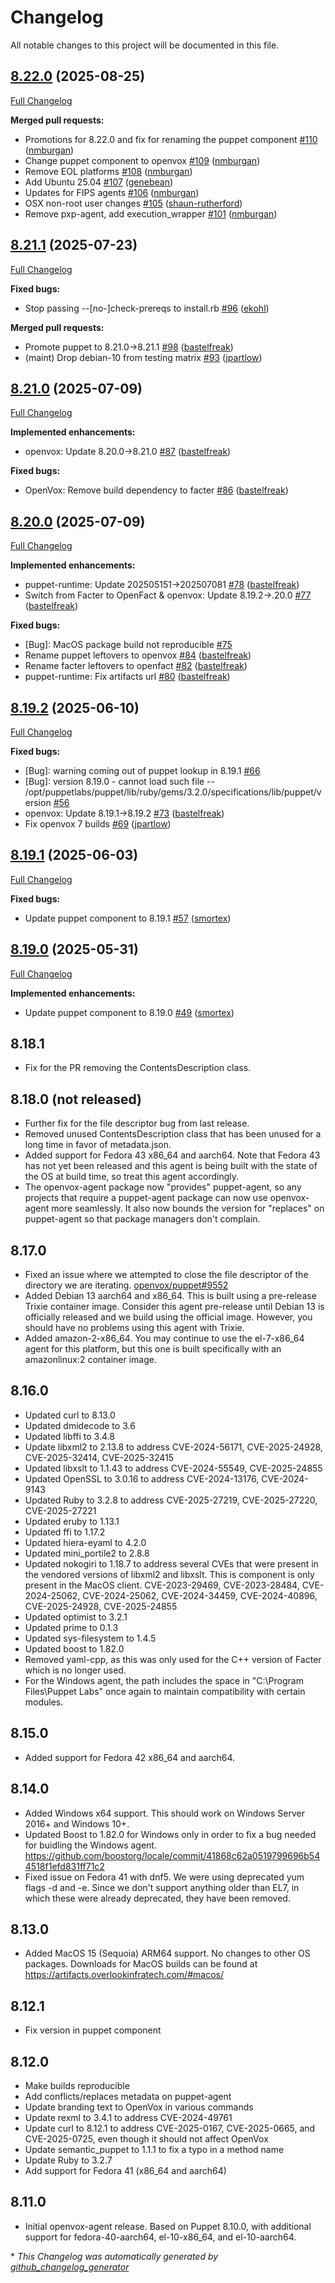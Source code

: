 # Changelog

All notable changes to this project will be documented in this file.

## [8.22.0](https://github.com/openvoxproject/openvox-agent/tree/8.22.0) (2025-08-25)

[Full Changelog](https://github.com/openvoxproject/openvox-agent/compare/8.21.1...8.22.0)

**Merged pull requests:**

- Promotions for 8.22.0 and fix for renaming the puppet component [\#110](https://github.com/OpenVoxProject/openvox-agent/pull/110) ([nmburgan](https://github.com/nmburgan))
- Change puppet component to openvox [\#109](https://github.com/OpenVoxProject/openvox-agent/pull/109) ([nmburgan](https://github.com/nmburgan))
- Remove EOL platforms [\#108](https://github.com/OpenVoxProject/openvox-agent/pull/108) ([nmburgan](https://github.com/nmburgan))
- Add Ubuntu 25.04 [\#107](https://github.com/OpenVoxProject/openvox-agent/pull/107) ([genebean](https://github.com/genebean))
- Updates for FIPS agents [\#106](https://github.com/OpenVoxProject/openvox-agent/pull/106) ([nmburgan](https://github.com/nmburgan))
- OSX non-root user changes [\#105](https://github.com/OpenVoxProject/openvox-agent/pull/105) ([shaun-rutherford](https://github.com/shaun-rutherford))
- Remove pxp-agent, add execution\_wrapper [\#101](https://github.com/OpenVoxProject/openvox-agent/pull/101) ([nmburgan](https://github.com/nmburgan))

## [8.21.1](https://github.com/openvoxproject/openvox-agent/tree/8.21.1) (2025-07-23)

[Full Changelog](https://github.com/openvoxproject/openvox-agent/compare/8.21.0...8.21.1)

**Fixed bugs:**

- Stop passing --\[no-\]check-prereqs to install.rb [\#96](https://github.com/OpenVoxProject/openvox-agent/pull/96) ([ekohl](https://github.com/ekohl))

**Merged pull requests:**

- Promote puppet to 8.21.0-\>8.21.1 [\#98](https://github.com/OpenVoxProject/openvox-agent/pull/98) ([bastelfreak](https://github.com/bastelfreak))
- \(maint\) Drop debian-10 from testing matrix [\#93](https://github.com/OpenVoxProject/openvox-agent/pull/93) ([jpartlow](https://github.com/jpartlow))

## [8.21.0](https://github.com/openvoxproject/openvox-agent/tree/8.21.0) (2025-07-09)

[Full Changelog](https://github.com/openvoxproject/openvox-agent/compare/8.20.0...8.21.0)

**Implemented enhancements:**

- openvox: Update 8.20.0-\>8.21.0 [\#87](https://github.com/OpenVoxProject/openvox-agent/pull/87) ([bastelfreak](https://github.com/bastelfreak))

**Fixed bugs:**

- OpenVox: Remove build dependency to facter [\#86](https://github.com/OpenVoxProject/openvox-agent/pull/86) ([bastelfreak](https://github.com/bastelfreak))

## [8.20.0](https://github.com/openvoxproject/openvox-agent/tree/8.20.0) (2025-07-09)

[Full Changelog](https://github.com/openvoxproject/openvox-agent/compare/8.19.2...8.20.0)

**Implemented enhancements:**

- puppet-runtime: Update 202505151-\>202507081 [\#78](https://github.com/OpenVoxProject/openvox-agent/pull/78) ([bastelfreak](https://github.com/bastelfreak))
- Switch from Facter to OpenFact & openvox: Update 8.19.2-\>.20.0 [\#77](https://github.com/OpenVoxProject/openvox-agent/pull/77) ([bastelfreak](https://github.com/bastelfreak))

**Fixed bugs:**

- \[Bug\]: MacOS package build not reproducible [\#75](https://github.com/OpenVoxProject/openvox-agent/issues/75)
- Rename puppet leftovers to openvox [\#84](https://github.com/OpenVoxProject/openvox-agent/pull/84) ([bastelfreak](https://github.com/bastelfreak))
- Rename facter leftovers to openfact [\#82](https://github.com/OpenVoxProject/openvox-agent/pull/82) ([bastelfreak](https://github.com/bastelfreak))
- puppet-runtime: Fix artifacts url [\#80](https://github.com/OpenVoxProject/openvox-agent/pull/80) ([bastelfreak](https://github.com/bastelfreak))

## [8.19.2](https://github.com/openvoxproject/openvox-agent/tree/8.19.2) (2025-06-10)

[Full Changelog](https://github.com/openvoxproject/openvox-agent/compare/8.19.1...8.19.2)

**Fixed bugs:**

- \[Bug\]: warning coming out of puppet lookup in 8.19.1 [\#66](https://github.com/OpenVoxProject/openvox-agent/issues/66)
- \[Bug\]: version 8.19.0 - cannot load such file -- /opt/puppetlabs/puppet/lib/ruby/gems/3.2.0/specifications/lib/puppet/version [\#56](https://github.com/OpenVoxProject/openvox-agent/issues/56)
- openvox: Update 8.19.1-\>8.19.2 [\#73](https://github.com/OpenVoxProject/openvox-agent/pull/73) ([bastelfreak](https://github.com/bastelfreak))
- Fix openvox 7 builds [\#69](https://github.com/OpenVoxProject/openvox-agent/pull/69) ([jpartlow](https://github.com/jpartlow))

## [8.19.1](https://github.com/openvoxproject/openvox-agent/tree/8.19.1) (2025-06-03)

[Full Changelog](https://github.com/openvoxproject/openvox-agent/compare/8.19.0...8.19.1)

**Fixed bugs:**

- Update puppet component to 8.19.1 [\#57](https://github.com/OpenVoxProject/openvox-agent/pull/57) ([smortex](https://github.com/smortex))

## [8.19.0](https://github.com/openvoxproject/openvox-agent/tree/8.19.0) (2025-05-31)

[Full Changelog](https://github.com/openvoxproject/openvox-agent/compare/8.18.1...8.19.0)

**Implemented enhancements:**

- Update puppet component to 8.19.0 [\#49](https://github.com/OpenVoxProject/openvox-agent/pull/49) ([smortex](https://github.com/smortex))

## 8.18.1

* Fix for the PR removing the ContentsDescription class.

## 8.18.0 (not released)

* Further fix for the file descriptor bug from last release.
* Removed unused ContentsDescription class that has been unused for a long time in favor of metadata.json.
* Added support for Fedora 43 x86_64 and aarch64. Note that Fedora 43 has not yet been released and this agent is being built with the state of the OS at build time, so treat this agent accordingly.
* The openvox-agent package now "provides" puppet-agent, so any projects that require a puppet-agent package can now use openvox-agent more seamlessly. It also now bounds the version for "replaces" on puppet-agent so that package managers don't complain.

## 8.17.0

* Fixed an issue where we attempted to close the file descriptor of the directory we are iterating. [openvox/puppet#9552](https://github.com/puppetlabs/puppet/pull/9552)
* Added Debian 13 aarch64 and x86_64. This is built using a pre-release Trixie container image. Consider this agent pre-release until Debian 13 is officially released and we build using the official image. However, you should have no problems using this agent with Trixie.
* Added amazon-2-x86_64. You may continue to use the el-7-x86_64 agent for this platform, but this one is built specifically with an amazonlinux:2 container image.

## 8.16.0

* Updated curl to 8.13.0
* Updated dmidecode to 3.6
* Updated libffi to 3.4.8
* Update libxml2 to 2.13.8 to address CVE-2024-56171, CVE-2025-24928, CVE-2025-32414, CVE-2025-32415
* Updated libxslt to 1.1.43 to address CVE-2024-55549, CVE-2025-24855
* Updated OpenSSL to 3.0.16 to address CVE-2024-13176, CVE-2024-9143
* Updated Ruby to 3.2.8 to address CVE-2025-27219, CVE-2025-27220, CVE-2025-27221
* Updated eruby to 1.13.1
* Updated ffi to 1.17.2
* Updated hiera-eyaml to 4.2.0
* Updated mini_portile2 to 2.8.8
* Updated nokogiri to 1.18.7 to address several CVEs that were present in the vendored versions of libxml2 and libxslt. This is component is only present in the MacOS client. CVE-2023-29469, CVE-2023-28484, CVE-2024-25062, CVE-2024-25062, CVE-2024-34459, CVE-2024-40896, CVE-2025-24928, CVE-2025-24855
* Updated optimist to 3.2.1
* Updated prime to 0.1.3
* Updated sys-filesystem to 1.4.5
* Updated boost to 1.82.0
* Removed yaml-cpp, as this was only used for the C++ version of Facter which is no longer used.
* For the Windows agent, the path includes the space in "C:\Program Files\Puppet Labs" once again to maintain compatibility with certain modules.

## 8.15.0

* Added support for Fedora 42 x86_64 and aarch64.

## 8.14.0

* Added Windows x64 support. This should work on Windows Server 2016+ and Windows 10+.
* Updated Boost to 1.82.0 for Windows only in order to fix a bug needed for buidling the Windows agent. https://github.com/boostorg/locale/commit/41868c62a0519799696b544518f1efd831ff71c2
* Fixed issue on Fedora 41 with dnf5. We were using deprecated yum flags -d and -e. Since we don't support anything older than EL7, in which these were already deprecated, they have been removed.

## 8.13.0

* Added MacOS 15 (Sequoia) ARM64 support. No changes to other OS packages. Downloads for MacOS builds can be found at https://artifacts.overlookinfratech.com/#macos/

## 8.12.1

* Fix version in puppet component

## 8.12.0

* Make builds reproducible
* Add conflicts/replaces metadata on puppet-agent
* Update branding text to OpenVox in various commands
* Update rexml to 3.4.1 to address CVE-2024-49761
* Update curl to 8.12.1 to address CVE-2025-0167, CVE-2025-0665, and CVE-2025-0725, even though it should not affect OpenVox
* Update semantic_puppet to 1.1.1 to fix a typo in a method name
* Update Ruby to 3.2.7
* Add support for Fedora 41 (x86_64 and aarch64)

## 8.11.0

* Initial openvox-agent release. Based on Puppet 8.10.0, with additional support for fedora-40-aarch64, el-10-x86_64, and el-10-aarch64.


\* *This Changelog was automatically generated by [github_changelog_generator](https://github.com/github-changelog-generator/github-changelog-generator)*
